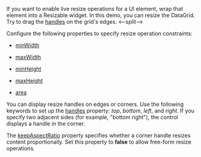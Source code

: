 If you want to enable live resize operations for a UI element, wrap that element into a Resizable widget. In this demo, you can resize the DataGrid. Try to drag the [handles](/Documentation/ApiReference/UI_Components/dxResizable/Configuration/#handles) on the grid's edges.
<--split-->

Configure the following properties to specify resize operation constraints:

- [minWidth](/Documentation/ApiReference/UI_Components/dxResizable/Configuration/#minWidth)    

- [maxWidth](/Documentation/ApiReference/UI_Components/dxResizable/Configuration/#maxWidth)    

- [minHeight](/Documentation/ApiReference/UI_Components/dxResizable/Configuration/#minHeight)    

- [maxHeight](/Documentation/ApiReference/UI_Components/dxResizable/Configuration/#maxHeight)    

- [area](/Documentation/ApiReference/UI_Components/dxResizable/Configuration/#area)    

You can display resize handles on edges or corners. Use the following keywords to set up the [handles](/Documentation/ApiReference/UI_Components/dxResizable/Configuration/#handles) property: *top*, *bottom*, *left*, and *right*. If you specify two adjacent sides (for example, "bottom right"), the control displays a handle in the corner.

The [keepAspectRatio](/Documentation/ApiReference/UI_Components/dxResizable/Configuration/#keepAspectRatio) property specifies whether a corner handle resizes content proportionally. Set this property to **false** to allow free-form resize operations.